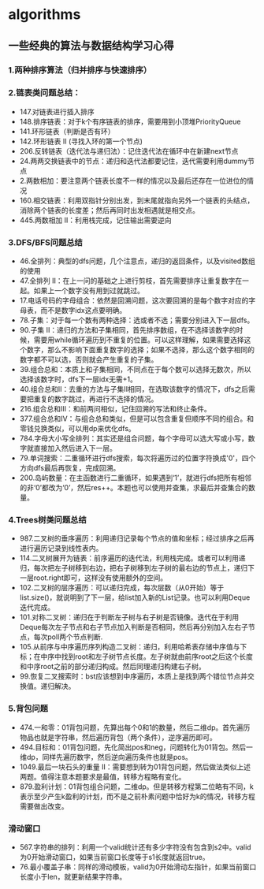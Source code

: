 # algorithms

## 一些经典的算法与数据结构学习心得
### 1.两种排序算法（归并排序与快速排序）
### 2.链表类问题总结：
+ 147.对链表进行插入排序
+ 148.排序链表：对于k个有序链表的排序，需要用到小顶堆PriorityQueue
+ 141.环形链表（判断是否有环）
+ 142.环形链表 II (寻找入环的第一个节点)
+ 206.反转链表（迭代法与递归法）：记住迭代法在循环中在新建next节点
+ 24.两两交换链表中的节点：递归和迭代法都要记住，迭代需要利用dummy节点
+ 2.两数相加：要注意两个链表长度不一样的情况以及最后还存在一位进位的情况
+ 160.相交链表：利用双指针分别出发，到末尾就指向另外一个链表的头结点，消除两个链表的长度差；然后再同时出发相遇就是相交点。
+ 445.两数相加 II：利用栈完成，记住输出需要逆向
### 3.DFS/BFS问题总结
+ 46.全排列：典型的dfs问题，几个注意点，递归的返回条件，以及visited数组的使用
+ 47.全排列 II：在上一问的基础之上进行剪枝，首先需要排序让重复数字在一起。如果上一个数字没有用到过就跳过。
+ 17.电话号码的字母组合：依然是回溯问题，这次要回溯的是每个数字对应的字母表，而不是数字idx这点要明确。
+ 78.子集：对于每一个数有两种选择：选或者不选；需要分别进入下一层dfs。
+ 90.子集 II：递归的方法和子集相同，首先排序数组，在不选择该数字的时候，需要用while循环遍历到不重复的位置。可以这样理解，如果需要选择这个数字，那么不影响下面重复数字的选择；如果不选择，那么这个数字相同的数字都不可以选，否则就会产生重复的子集。
+ 39.组合总和：本质上和子集相同，不同点在于每个数可以选择无数次，所以选择该数字时，dfs下一层idx无需+1。
+ 40.组合总和II：去重的方法与子集II相同，在选取该数字的情况下，dfs之后需要把重复的数字跳过，再进行不选择的情况。
+ 216.组合总和III：和前两问相似，记住回溯的写法和终止条件。
+ 377.组合总和IV：与组合总和类似，但是可以包含重复但顺序不同的组合。和零钱兑换类似，可以用dp来优化dfs。
+ 784.字母大小写全排列：其实还是组合问题，每个字母可以选大写或小写，数字就直接加入然后进入下一层。
+ 79.单词搜索：二重循环进行dfs搜索，每次将遍历过的位置字符换成'0'，四个方向dfs最后再恢复，完成回溯。
+ 200.岛屿数量：在主函数进行二重循环，如果遇到‘1’，就进行dfs把所有相邻的非‘0’都改为‘0’，然后res++。本题也可以使用并查集，求最后并查集合的数量。
### 4.Trees树类问题总结
+ 987.二叉树的垂序遍历：利用递归记录每个节点的值和坐标；经过排序之后再进行遍历记录到线性表内。
+ 114.二叉树展开为链表：前序遍历的迭代法，利用栈完成。或者可以利用递归，每次把左子树移到右边，把右子树移到左子树的最右边的节点上，递归下一层root.right即可，这样没有使用额外的空间。
+ 102.二叉树的层序遍历：可以递归完成，每次层数（从0开始）等于list.size()，就说明到了下一层，给list加入新的List记录。也可以利用Deque迭代完成。
+ 101.对称二叉树：递归在于判断左子树与右子树是否镜像。迭代在于利用Deque每次左子节点和右子节点加入判断是否相同，然后再分别加入左右子节点，每次poll两个节点判断.
+ 105.从前序与中序遍历序列构造二叉树：递归，利用哈希表存储中序值与下标；在中序中找到root和左子树节点长度。左子树就由前序root之后这个长度和中序root之前的部分递归构成。然后同理递归构建右子树。
+ 99.恢复二叉搜索时：bst应该想到中序遍历，本质上是找到两个错位节点并交换值。递归解决。
### 5.背包问题
+ 474.一和零：01背包问题，先算出每个0和1的数量，然后二维dp。首先遍历物品也就是字符串，然后遍历背包（两个条件），逆序遍历即可。
+ 494.目标和：01背包问题，先化简出pos和neg，问题转化为01背包。然后一维dp，同样先遍历数字，然后逆向遍历条件也就是pos。
+ 1049.最后一块石头的重量 II：需要想到转为01背包问题，然后做法类似上述两题。值得注意本题要求是最值，转移方程略有变化。
+ 879.盈利计划：01背包组合问题，二维dp。但是转移方程第二位略有不同，k表示至少产生k盈利的计划，而不是之前朴素问题中恰好为k的情况，转移方程需要做出改变。
### 滑动窗口
+ 567.字符串的排列：利用一个valid统计还有多少字符没有包含到s2中。valid为0开始滑动窗口，如果当前窗口长度等于s1长度就返回true。
+ 76.最小覆盖子串：同样的滑动模板，valid为0开始滑动左指针，如果当前窗口长度小于len，就更新结果字符串。
